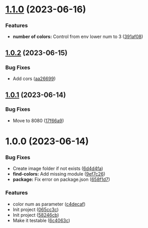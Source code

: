 # [1.1.0](https://github.com/technologiestiftung/eyes-of-ai-color-thief/compare/v1.0.2...v1.1.0) (2023-06-16)


### Features

* **number of colors:** Control from env lower num to 3 ([391af08](https://github.com/technologiestiftung/eyes-of-ai-color-thief/commit/391af08bbd8a47d945caafbf9df125fad22a33eb))

## [1.0.2](https://github.com/technologiestiftung/eyes-of-ai-color-thief/compare/v1.0.1...v1.0.2) (2023-06-15)


### Bug Fixes

* Add cors ([aa26699](https://github.com/technologiestiftung/eyes-of-ai-color-thief/commit/aa26699a5d52baa2ed75238dfde7acf6f9b8926f))

## [1.0.1](https://github.com/technologiestiftung/eyes-of-ai-color-thief/compare/v1.0.0...v1.0.1) (2023-06-14)


### Bug Fixes

* Move to 8080 ([17f66a9](https://github.com/technologiestiftung/eyes-of-ai-color-thief/commit/17f66a9471e9b3ac9e2111e9a40b215d65720c3f))

# 1.0.0 (2023-06-14)


### Bug Fixes

* Create image folder if not exists ([6d4d4fa](https://github.com/technologiestiftung/eyes-of-ai-color-thief/commit/6d4d4fa4b95939ea37d3a73319f616c37193cb02))
* **find-colors:** Add missing module ([9ef7c26](https://github.com/technologiestiftung/eyes-of-ai-color-thief/commit/9ef7c264361b9704d6a8baf1cf55e71b1bd86c06))
* **package:** Fix error on package.json ([658f1d7](https://github.com/technologiestiftung/eyes-of-ai-color-thief/commit/658f1d79950cbf1b9f337ba9a5ee0f00fe2d46a4))


### Features

* color num as parameter ([c4decaf](https://github.com/technologiestiftung/eyes-of-ai-color-thief/commit/c4decafefbfb2ada72d7813ef10178c9b08662a2))
* Init project ([065cc3c](https://github.com/technologiestiftung/eyes-of-ai-color-thief/commit/065cc3c3aedea541dc0b7f47d8a38438813f018b))
* Init project ([58246cb](https://github.com/technologiestiftung/eyes-of-ai-color-thief/commit/58246cb9341b0719664ae703b1d55778c97b9f50))
* Make it testable ([6c4063c](https://github.com/technologiestiftung/eyes-of-ai-color-thief/commit/6c4063cd916fef3bb350388b97454a6096eaeb13))

